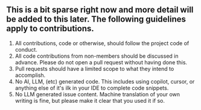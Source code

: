## This is a bit sparse right now and more detail will be added to this later. The following guidelines apply to contributions.


1. All contributions, code or otherwise, should follow the project code of conduct.
2. All code contributions from non-members should be discussed in advance. Please do not open a pull request without having done this.
3. Pull requests should have a limited scope to what they intend to accomplish.
4. No AI, LLM, (etc) generated code. This includes using copilot, cursor, or anything else of it's ilk in your IDE to complete code snippets.
5. No LLM generated issue content. Machine translation of your own writing is fine, but please make it clear that you used it if so.
